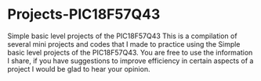 # Projects-PIC18F57Q43
Simple basic level projects of the PIC18F57Q43
This is a compilation of several mini projects and codes that I made to practice using the Simple basic level projects of the PIC18F57Q43. You are free to use the information I share, if you have suggestions to improve efficiency in certain aspects of a project I would be glad to hear your opinion.
